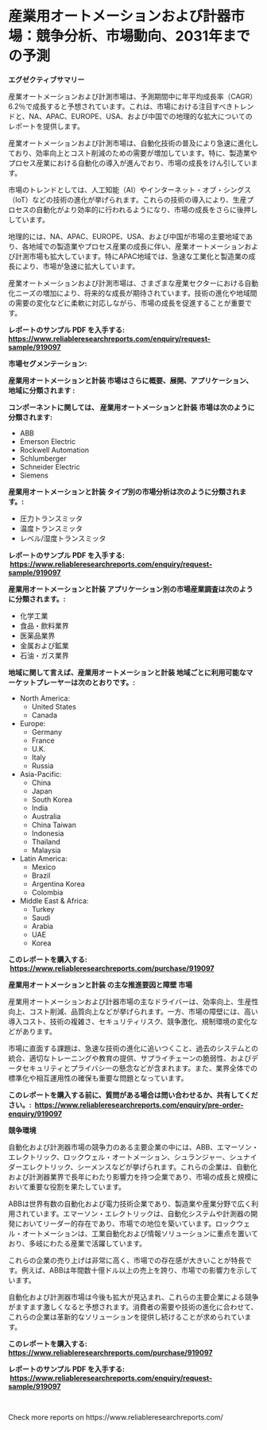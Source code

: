 <p><h1>産業用オートメーションおよび計器市場：競争分析、市場動向、2031年までの予測</h1></p><p><strong>エグゼクティブサマリー</strong></p>
<p><p>産業オートメーションおよび計測市場は、予測期間中に年平均成長率（CAGR）6.2％で成長すると予想されています。これは、市場における注目すべきトレンドと、NA、APAC、EUROPE、USA、および中国での地理的な拡大についてのレポートを提供します。</p><p>産業オートメーションおよび計測市場は、自動化技術の普及により急速に進化しており、効率向上とコスト削減のための需要が増加しています。特に、製造業やプロセス産業における自動化の導入が進んでおり、市場の成長をけん引しています。</p><p>市場のトレンドとしては、人工知能（AI）やインターネット・オブ・シングス（IoT）などの技術の進化が挙げられます。これらの技術の導入により、生産プロセスの自動化がより効率的に行われるようになり、市場の成長をさらに後押ししています。</p><p>地理的には、NA、APAC、EUROPE、USA、および中国が市場の主要地域であり、各地域での製造業やプロセス産業の成長に伴い、産業オートメーションおよび計測市場も拡大しています。特にAPAC地域では、急速な工業化と製造業の成長により、市場が急速に拡大しています。</p><p>産業オートメーションおよび計測市場は、さまざまな産業セクターにおける自動化ニーズの増加により、将来的な成長が期待されています。技術の進化や地域間の需要の変化などに柔軟に対応しながら、市場の成長を促進することが重要です。</p></p>
<p><strong>レポートのサンプル PDF を入手する: <a href="https://www.reliableresearchreports.com/enquiry/request-sample/919097">https://www.reliableresearchreports.com/enquiry/request-sample/919097</a></strong></p>
<p><strong>市場セグメンテーション:</strong></p>
<p><strong> 産業用オートメーションと計装 市場はさらに概要、展開、アプリケーション、地域に分類されます :</strong></p>
<p><strong>コンポーネントに関しては、 産業用オートメーションと計装 市場は次のように分類されます: &nbsp;</strong></p>
<p><ul><li>ABB</li><li>Emerson Electric</li><li>Rockwell Automation</li><li>Schlumberger</li><li>Schneider Electric</li><li>Siemens</li></ul></p>
<p><strong> 産業用オートメーションと計装 タイプ別の市場分析は次のように分類されます。:</strong></p>
<p><ul><li>圧力トランスミッタ</li><li>温度トランスミッタ</li><li>レベル/湿度トランスミッタ</li></ul></p>
<p><strong>レポートのサンプル PDF を入手する: &nbsp;<a href="https://www.reliableresearchreports.com/enquiry/request-sample/919097">https://www.reliableresearchreports.com/enquiry/request-sample/919097</a></strong></p>
<p><strong> 産業用オートメーションと計装 アプリケーション別の市場産業調査は次のように分類されます。:</strong></p>
<p><ul><li>化学工業</li><li>食品・飲料業界</li><li>医薬品業界</li><li>金属および鉱業</li><li>石油・ガス業界</li></ul></p>
<p><strong>地域に関して言えば、産業用オートメーションと計装 地域ごとに利用可能なマーケットプレーヤーは次のとおりです。:</strong></p>
<p><ul>
    <li>
        North America:
        <ul>
            <li>United States</li>
            <li>Canada</li>
        </ul>
    </li>
    <li>
        Europe:
        <ul>
            <li>Germany</li>
            <li>France</li>
            <li>U.K.</li>
            <li>Italy</li>
            <li>Russia</li>
        </ul>
    </li>
    <li>
        Asia-Pacific:
        <ul>
            <li>China</li>
            <li>Japan</li>
            <li>South Korea</li>
            <li>India</li>
            <li>Australia</li>
            <li>China Taiwan</li>
            <li>Indonesia</li>
            <li>Thailand</li>
            <li>Malaysia</li>
        </ul>
    </li>
    <li>
        Latin America:
        <ul>
            <li>Mexico</li>
            <li>Brazil</li>
            <li>Argentina Korea</li>
            <li>Colombia</li>
        </ul>
    </li>
    <li>
        Middle East & Africa:
        <ul>
            <li>Turkey</li>
            <li>Saudi</li>
            <li>Arabia</li>
            <li>UAE</li>
            <li>Korea</li>
        </ul>
    </li>
    </ul></p>
<p><strong>このレポートを購入する: &nbsp;<a href="https://www.reliableresearchreports.com/purchase/919097">https://www.reliableresearchreports.com/purchase/919097</a></strong></p>
<p><strong>産業用オートメーションと計装 の主な推進要因と障壁 市場</strong></p>
<p><p>産業用オートメーションおよび計器市場の主なドライバーは、効率向上、生産性向上、コスト削減、品質向上などが挙げられます。一方、市場の障壁には、高い導入コスト、技術の複雑さ、セキュリティリスク、競争激化、規制環境の変化などがあります。</p><p>市場に直面する課題は、急速な技術の進化に追いつくこと、過去のシステムとの統合、適切なトレーニングや教育の提供、サプライチェーンの脆弱性、およびデータセキュリティとプライバシーの懸念などが含まれます。また、業界全体での標準化や相互運用性の確保も重要な問題となっています。</p></p>
<p><strong>このレポートを購入する前に、質問がある場合は問い合わせるか、共有してください。:&nbsp; <a href="https://www.reliableresearchreports.com/enquiry/pre-order-enquiry/919097">https://www.reliableresearchreports.com/enquiry/pre-order-enquiry/919097</a></strong></p>
<p><strong>競争環境</strong></p>
<p><p>自動化および計測器市場の競争力のある主要企業の中には、ABB、エマーソン・エレクトリック、ロックウェル・オートメーション、シュランジャー、シュナイダーエレクトリック、シーメンスなどが挙げられます。これらの企業は、自動化および計測器業界で長年にわたり影響力を持つ企業であり、市場の成長と規模において重要な役割を果たしています。</p><p>ABBは世界有数の自動化および電力技術企業であり、製造業や産業分野で広く利用されています。エマーソン・エレクトリックは、自動化システムや計測器の開発においてリーダー的存在であり、市場での地位を築いています。ロックウェル・オートメーションは、工業自動化および情報ソリューションに重点を置いており、多岐にわたる産業で活躍しています。</p><p>これらの企業の売り上げは非常に高く、市場での存在感が大きいことが特長です。例えば、ABBは年間数十億ドル以上の売上を誇り、市場での影響力を示しています。</p><p>自動化および計測器市場は今後も拡大が見込まれ、これらの主要企業による競争がますます激しくなると予想されます。消費者の需要や技術の進化に合わせて、これらの企業は革新的なソリューションを提供し続けることが求められています。</p></p>
<p><strong>このレポートを購入する: &nbsp; <a href="https://www.reliableresearchreports.com/purchase/919097">https://www.reliableresearchreports.com/purchase/919097</a></strong></p>
<p><strong>レポートのサンプル PDF を入手する: &nbsp;<a href="https://www.reliableresearchreports.com/enquiry/request-sample/919097">https://www.reliableresearchreports.com/enquiry/request-sample/919097</a></strong><strong></strong></p>
<p>&nbsp;</p>
<p>Check more reports on https://www.reliableresearchreports.com/</p>